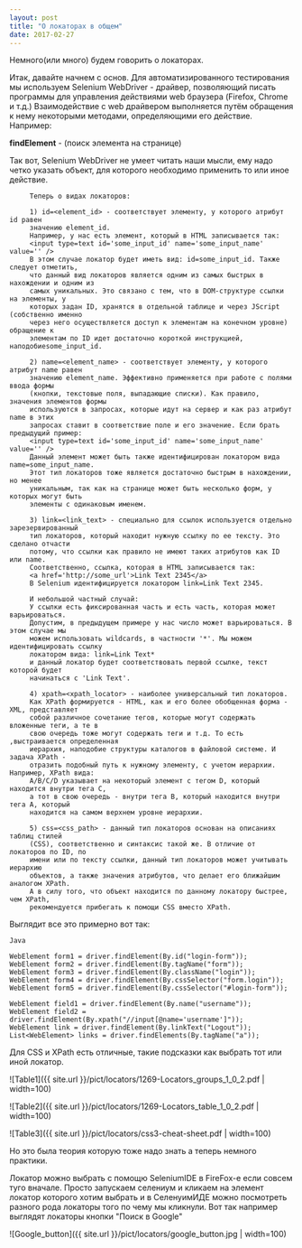 ```yaml
---
layout: post
title: "О локаторах в общем"
date: 2017-02-27
---
```


Немного(или много) будем говорить о локаторах. 

Итак, давайте начнем с основ. Для автоматизированного тестирования мы используем 
Selenium WebDriver - драйвер, позволяющий писать программы для управления действиями 
web браузера (Firefox, Chrome и т.д.) Взаимодействие с web драйвером выполняется путём 
обращения к нему некоторыми методами, определяющими его действие. Например:

**findElement** - (поиск элемента на странице)


Так вот, Selenium WebDriver не умеет читать наши мысли, ему надо четко указать объект, 
для которого необходимо применить то или иное действие.
         
         Теперь о видах локаторов:
         
         1) id=<element_id> - соответствует элементу, у которого атрибут id равен 
         значению element_id. 
         Например, у нас есть элемент, который в HTML записывается так:
         <input type=text id='some_input_id' name='some_input_name' value='' />
         В этом случае локатор будет иметь вид: id=some_input_id. Также следует отметить, 
         что данный вид локаторов является одним из самых быстрых в нахождении и одним из 
         самых уникальных. Это связано с тем, что в DOM-структуре ссылки на элементы, у 
         которых задан ID, хранятся в отдельной таблице и через JScript (собственно именно 
         через него осуществляется доступ к элементам на конечном уровне) обращение к 
         элементам по ID идет достаточно короткой инструкцией, наподобиеsome_input_id.
         
         2) name=<element_name> - соответствует элементу, у которого атрибут name равен 
         значению element_name. Эффективно применяется при работе с полями ввода формы 
         (кнопки, текстовые поля, выпадающие списки). Как правило, значения элементов формы 
         используются в запросах, которые идут на сервер и как раз атрибут name в этих 
         запросах ставит в соответствие поле и его значение. Если брать предыдущий пример:
         <input type=text id='some_input_id' name='some_input_name' value='' />
         Данный элемент может быть также идентифицирован локатором вида name=some_input_name.
         Этот тип локаторов тоже является достаточно быстрым в нахождении, но менее 
         уникальным, так как на странице может быть несколько форм, у которых могут быть 
         элементы с одинаковым именем.
         
         3) link=<link_text> - специально для ссылок используется отдельно зарезервированный 
         тип локаторов, который находит нужную ссылку по ее тексту. Это сделано отчасти 
         потому, что ссылки как правило не имеют таких атрибутов как ID или name. 
         Соответственно, ссылка, которая в HTML записывается так:
         <a href='http://some_url'>Link Text 2345</a>
         В Selenium идентифицируется локатором link=Link Text 2345.
         
         И небольшой частный случай:
         У ссылки есть фиксированная часть и есть часть, которая может варьироваться. 
         Допустим, в предыдущем примере у нас число может варьироваться. В этом случае мы 
         можем использовать wildcards, в частности '*'. Мы можем идентифицировать ссылку 
         локатором вида: link=Link Text* 
         и данный локатор будет соответствовать первой ссылке, текст которой будет 
         начинаться с 'Link Text'.
         
         4) xpath=<xpath_locator> - наиболее универсальный тип локаторов.
         Как XPath формируется - HTML, как и его более обобщенная форма - XML, представляет 
         собой различное сочетание тегов, которые могут содержать вложенные теги, а те в 
         свою очередь тоже могут содержать теги и т.д. То есть ,выстраивается определенная 
         иерархия, наподобие структуры каталогов в файловой системе. И задача XPath - 
         отразить подобный путь к нужному элементу, с учетом иерархии. Например, XPath вида: 
         A/B/C/D указывает на некоторый элемент с тегом D, который находится внутри тега C, 
         а тот в свою очередь - внутри тега B, который находится внутри тега A, который 
         находится на самом верхнем уровне иерархии.
         
         5) css=<css_path> - данный тип локаторов основан на описаниях таблиц стилей 
         (CSS), соответственно и синтаксис такой же. В отличие от локаторов по ID, по 
         имени или по тексту ссылки, данный тип локаторов может учитывать иерархию 
         объектов, а также значения атрибутов, что делает его ближайшим аналогом XPath. 
         А в силу того, что объект находится по данному локатору быстрее, чем XPath, 
         рекомендуется прибегать к помощи CSS вместо XPath.
         
Выглядит все это примерно вот так:
         
```
Java

WebElement form1 = driver.findElement(By.id("login-form"));
WebElement form2 = driver.findElement(By.tagName("form"));
WebElement form3 = driver.findElement(By.className("login"));
WebElement form4 = driver.findElement(By.cssSelector("form.login"));
WebElement form5 = driver.findElement(By.cssSelector("#login-form"));

WebElement field1 = driver.findElement(By.name("username"));
WebElement field2 = driver.findElement(By.xpath("//input[@name='username']"));
WebElement link = driver.findElement(By.linkText("Logout"));
List<WebElement> links = driver.findElements(By.tagName("a"));
```
         
Для CSS и XPath есть отличные, такие подсказки как выбрать тот или иной локатор.

![Table1]({{ site.url }}/pict/locators/1269-Locators_groups_1_0_2.pdf | width=100)

![Table2]({{ site.url }}/pict/locators/1269-Locators_table_1_0_2.pdf | width=100)

![Table3]({{ site.url }}/pict/locators/css3-cheat-sheet.pdf | width=100)

Но это была теория которую тоже надо знать а теперь немного практики.

Локатор можно выбрать с помощю SeleniumIDE в FireFox-e если совсем туго вначале.
Просто запускаем селениум и кликаем на элемент локатор которого хотим выбрать и в 
СеленуимИДЕ можно посмотреть разного рода локаторы того по чему мы кликнули.
Вот так например выглядят локаторы кнопки "Поиск в Google"

![Google_button]({{ site.url }}/pict/locators/google_button.jpg | width=100)

